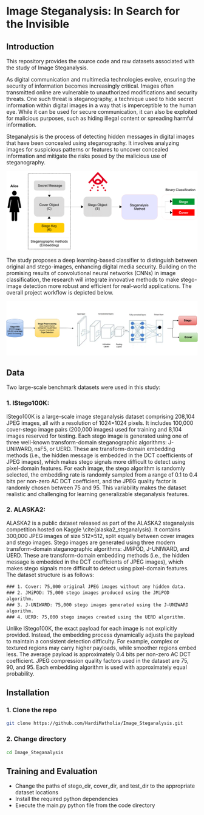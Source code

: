 # Image Steganalysis: In Search for the Invisible
## Introduction 
This repository provides the source code and raw datasets associated with the study of Image Steganalysis.

As digital communication and multimedia technologies evolve, ensuring the security of information becomes increasingly critical. Images often transmitted online are vulnerable to unauthorized modifications and security threats. One such threat is steganography, a technique used to hide secret information within digital images in a way that is imperceptible to the human eye. While it can be used for secure communication, it can also be exploited for malicious purposes, such as hiding illegal content or spreading harmful information.

Steganalysis is the process of detecting hidden messages in digital images that have been concealed using steganography. It involves analyzing images for suspicious patterns or features to uncover concealed information and mitigate the risks posed by the malicious use of steganography.

<img src="steg.png" alt="Steganalysis" width="700">

The study proposes a deep learning-based classifier to distinguish between original and stego-images, enhancing digital media security. Building on the promising results of convolutional neural networks (CNNs) in image classification, the research will integrate innovative methods to make stego-image detection more robust and efficient for real-world applications. The overall project workflow is depicted below.

<img src="Workflow.png" alt="Workflow" width="700">

## Data
Two large-scale benchmark datasets were used in this study:
### 1. IStego100K: 
IStego100K is a large-scale image steganalysis dataset comprising 208,104 JPEG images, all with a resolution of 1024×1024 pixels. It includes 100,000 cover-stego image pairs (200,000 images) used for training and 8,104 images reserved for testing. Each stego image is generated using one of three well-known transform-domain steganographic algorithms: J-UNIWARD, nsF5, or UERD. These are transform-domain embedding methods (i.e., the hidden message is embedded in the DCT coefficients of JPEG images), which makes stego signals more difficult to detect using pixel-domain features. For each image, the stego algorithm is randomly selected, the embedding rate is randomly sampled from a range of 0.1 to 0.4 bits per non-zero AC DCT coefficient, and the JPEG quality factor is randomly chosen between 75 and 95. This variability makes the dataset realistic and challenging for learning generalizable steganalysis features.

### 2. ALASKA2:
ALASKA2 is a public dataset released as part of the ALASKA2 steganalysis competition hosted on Kaggle \cite{alaska2_steganalysis}. It contains 300,000 JPEG images of size 512×512, split equally between cover images and stego images. Stego images are generated using three modern transform-domain steganographic algorithms: JMiPOD, J-UNIWARD, and UERD. These are transform-domain embedding methods (i.e., the hidden message is embedded in the DCT coefficients of JPEG images), which makes stego signals more difficult to detect using pixel-domain features. The dataset structure is as follows:

    ### 1. Cover: 75,000 original JPEG images without any hidden data.
    ### 2. JMiPOD: 75,000 stego images produced using the JMiPOD algorithm.
    ### 3. J-UNIWARD: 75,000 stego images generated using the J-UNIWARD algorithm.
    ### 4. UERD: 75,000 stego images created using the UERD algorithm.

Unlike IStego100K, the exact payload for each image is not explicitly provided. Instead, the embedding process dynamically adjusts the payload to maintain a consistent detection difficulty. For example, complex or textured regions may carry higher payloads, while smoother regions embed less. The average payload is approximately 0.4 bits per non-zero AC DCT coefficient. JPEG compression quality factors used in the dataset are 75, 90, and 95. Each embedding algorithm is used with approximately equal probability.

## Installation 
### 1. Clone the repo 
```bash
git clone https://github.com/HardiMatholia/Image_Steganalysis.git
```
### 2. Change directory
```bash
cd Image_Steganalysis
```

## Training and Evaluation
* Change the paths of stego_dir, cover_dir, and test_dir to the appropriate dataset locations
* Install the required python dependencies
* Execute the main.py python file from the code directory 










